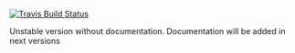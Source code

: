[![Travis Build Status](https://travis-ci.org/DevTeamHub/QueryMappings.svg?branch=master)](https://travis-ci.org/DevTeamHub/QueryMappings) 

Unstable version without documentation. Documentation will be added in next versions
